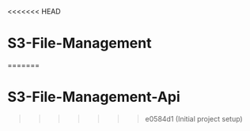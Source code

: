 <<<<<<< HEAD
# S3-File-Management
=======
# S3-File-Management-Api
>>>>>>> e0584d1 (Initial project setup)
